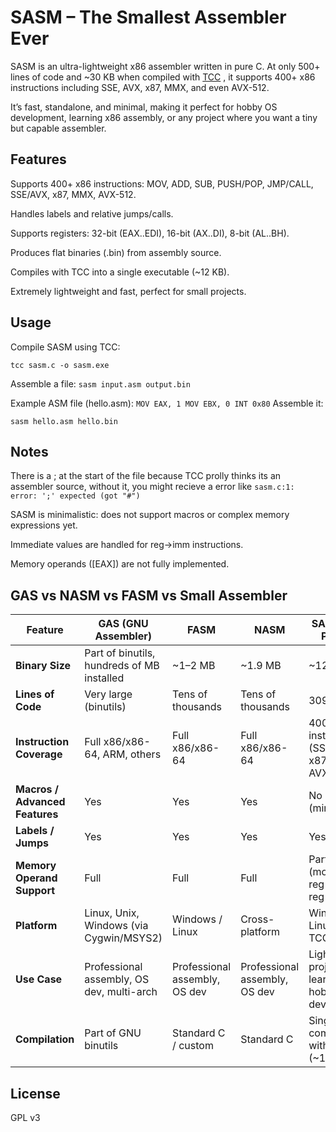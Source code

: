 # SASM – The Smallest Assembler Ever

SASM is an ultra-lightweight x86 assembler written in pure C. At only 500+ lines of code and ~30 KB when compiled with [TCC](https://bellard.org/tcc/)
, it supports 400+ x86 instructions including SSE, AVX, x87, MMX, and even AVX-512.

It’s fast, standalone, and minimal, making it perfect for hobby OS development, learning x86 assembly, or any project where you want a tiny but capable assembler.

## Features

Supports 400+ x86 instructions: MOV, ADD, SUB, PUSH/POP, JMP/CALL, SSE/AVX, x87, MMX, AVX-512.

Handles labels and relative jumps/calls.

Supports registers: 32-bit (EAX..EDI), 16-bit (AX..DI), 8-bit (AL..BH).

Produces flat binaries (.bin) from assembly source.

Compiles with TCC into a single executable (~12 KB).

Extremely lightweight and fast, perfect for small projects.

## Usage

Compile SASM using TCC:

```tcc sasm.c -o sasm.exe```


Assemble a file:
`sasm input.asm output.bin`

Example ASM file (hello.asm):
`MOV EAX, 1
MOV EBX, 0
INT 0x80`
Assemble it:

`sasm hello.asm hello.bin`

## Notes
There is a ; at the start of the file because TCC prolly thinks its an assembler source, without it, you might recieve a error like `sasm.c:1: error: ';' expected (got "#")`

SASM is minimalistic: does not support macros or complex memory expressions yet.

Immediate values are handled for reg→imm instructions.

Memory operands ([EAX]) are not fully implemented.

## GAS vs NASM vs FASM vs Small Assembler
| Feature                        | GAS (GNU Assembler)                        | FASM                          | NASM                          | SASM (This Project)                                 |
| ------------------------------ | ------------------------------------------ | ----------------------------- | ----------------------------- | --------------------------------------------------- |
| **Binary Size**                | Part of binutils, hundreds of MB installed | ~1–2 MB                       | ~1.9 MB                       | ~12 KB                                              |
| **Lines of Code**              | Very large (binutils)                      | Tens of thousands             | Tens of thousands             | 309                                                 |
| **Instruction Coverage**       | Full x86/x86-64, ARM, others               | Full x86/x86-64               | Full x86/x86-64               | 400+ x86 instructions (SSE, AVX, x87, MMX, AVX-512) |
| **Macros / Advanced Features** | Yes                                        | Yes                           | Yes                           | No (minimalistic)                                   |
| **Labels / Jumps**             | Yes                                        | Yes                           | Yes                           | Yes                                                 |
| **Memory Operand Support**     | Full                                       | Full                          | Full                          | Partial (mostly reg→reg / reg→imm)                  |
| **Platform**                   | Linux, Unix, Windows (via Cygwin/MSYS2)    | Windows / Linux               | Cross-platform                | Windows / Linux (via TCC)                           |
| **Use Case**                   | Professional assembly, OS dev, multi-arch  | Professional assembly, OS dev | Professional assembly, OS dev | Lightweight projects, learning, hobby OS dev        |
| **Compilation**                | Part of GNU binutils                       | Standard C / custom           | Standard C                    | Single-file, compiled with TCC (~12 KB)             |

## License
GPL v3











